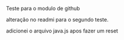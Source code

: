 Teste para o modulo de github

alteração no readmi para o segundo teste.

adicionei o arquivo java.js apos fazer um reset 